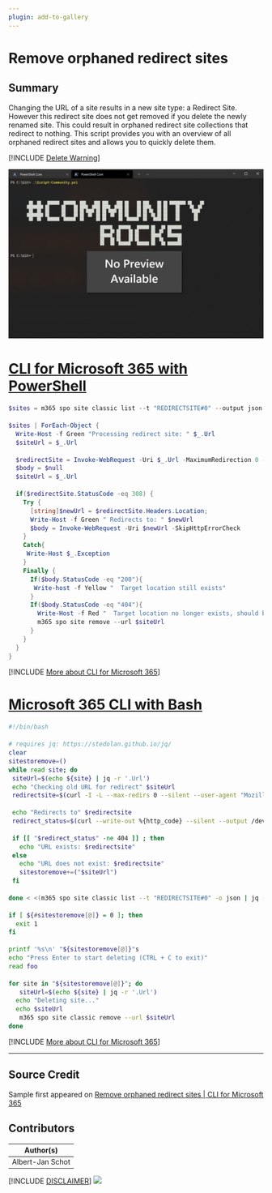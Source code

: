 ```yaml
---
plugin: add-to-gallery
---
```


# Remove orphaned redirect sites

## Summary

Changing the URL of a site results in a new site type: a Redirect Site. However this redirect site does not get removed if you delete the newly renamed site. This could result in orphaned redirect site collections that redirect to nothing. This script provides you with an overview of all orphaned redirect sites and allows you to quickly delete them.

[!INCLUDE [Delete Warning](../../docfx/includes/DELETE-WARN.md)]
 
![Example Screenshot](assets/example.png)
 
# [CLI for Microsoft 365 with PowerShell](#tab/cli-m365-ps)
```powershell
$sites = m365 spo site classic list --t "REDIRECTSITE#0" --output json | ConvertFrom-Json

$sites | ForEach-Object {
  Write-Host -f Green "Processing redirect site: " $_.Url
  $siteUrl = $_.Url

  $redirectSite = Invoke-WebRequest -Uri $_.Url -MaximumRedirection 0 -SkipHttpErrorCheck
  $body = $null
  $siteUrl = $_.Url

  if($redirectSite.StatusCode -eq 308) {
    Try {
      [string]$newUrl = $redirectSite.Headers.Location;
      Write-Host -f Green " Redirects to: " $newUrl
      $body = Invoke-WebRequest -Uri $newUrl -SkipHttpErrorCheck
    }
    Catch{
     Write-Host $_.Exception
    }
    Finally {
      If($body.StatusCode -eq "200"){
       Write-host -f Yellow "  Target location still exists"
      }
      If($body.StatusCode -eq "404"){
        Write-Host -f Red "  Target location no longer exists, should be removed"
        m365 spo site remove --url $siteUrl
      }
    }
  }
}
```
[!INCLUDE [More about CLI for Microsoft 365](../../docfx/includes/MORE-CLIM365.md)]
 
# [Microsoft 365 CLI with Bash](#tab/m365cli-bash)
```bash
#!/bin/bash

# requires jq: https://stedolan.github.io/jq/
clear
sitestoremove=()
while read site; do
 siteUrl=$(echo ${site} | jq -r '.Url')
 echo "Checking old URL for redirect" $siteUrl
 redirectsite=$(curl -I -L --max-redirs 0 --silent --user-agent "Mozilla/5.0 (X11; Linux x86_64; rv:58.0) Gecko/20100101 Firefox/58.0" $siteUrl | sed -En 's/^location: (.*)/\1/p')

 echo "Redirects to" $redirectsite
 redirect_status=$(curl --write-out %{http_code} --silent --output /dev/null --user-agent "Mozilla/5.0 (X11; Linux x86_64; rv:58.0) Gecko/20100101 Firefox/58.0" ${redirectsite%$'\r'})

 if [[ "$redirect_status" -ne 404 ]] ; then
   echo "URL exists: $redirectsite"
 else
   echo "URL does not exist: $redirectsite"
   sitestoremove+=("$siteUrl")
 fi

done < <(m365 spo site classic list --t "REDIRECTSITE#0" -o json | jq -c '.[]')

if [ ${#sitestoremove[@]} = 0 ]; then
  exit 1
fi

printf '%s\n' "${sitestoremove[@]}"s
echo "Press Enter to start deleting (CTRL + C to exit)"
read foo

for site in "${sitestoremove[@]}"; do
   siteUrl=$(echo ${site} | jq -r '.Url')
  echo "Deleting site..."
  echo $siteUrl
   m365 spo site classic remove --url $siteUrl
done
```
[!INCLUDE [More about CLI for Microsoft 365](../../docfx/includes/MORE-CLIM365.md)]

***

## Source Credit

Sample first appeared on [Remove orphaned redirect sites | CLI for Microsoft 365](https://pnp.github.io/cli-microsoft365/sample-scripts/spo/remove-orphaned-redirect-sites/)

## Contributors

| Author(s) |
|-----------|
| Albert-Jan Schot |


[!INCLUDE [DISCLAIMER](../../docfx/includes/DISCLAIMER.md)]
<img src="https://telemetry.sharepointpnp.com/script-samples/scripts/spo-remove-orphaned-redirect-sites" aria-hidden="true" />